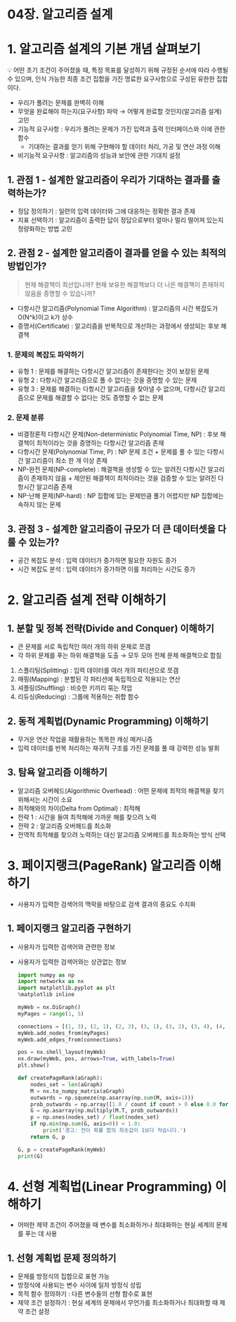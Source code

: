 # 04장. 알고리즘 설계

# 1. 알고리즘 설계의 기본 개념 살펴보기

<aside>
💡 어떤 초기 조건이 주어졌을 때, 특정 목표를 달성하기 위해 규정된 순서에 따라 수행될 수 있으며, 인식 가능한 최종 조건 집합을 가진 명료한 요구사항으로 구성된 유한한 집합이다.

</aside>

- 우리가 풀려는 문제를 완벽히 이해
- 무엇을 완료해야 하는지(요구사항) 파악 → 어떻게 완료할 것인지(알고리즘 설계) 고민
- 기능적 요구사항 : 우리가 풀려는 문제가 가진 입력과 출력 인터페이스와 이에 관한 함수
    - 기대하는 결과를 얻기 위해 구현해야 할 데이터 처리, 가공 및 연산 과정 이해
- 비기능적 요구사항 : 알고리즘의 성능과 보안에 관한 기대치 설정

## 1. 관점 1 - 설계한 알고리즘이 우리가 기대하는 결과를 출력하는가?

- 정답 정의하기 : 일련의 입력 데이터와 그에 대응하는 정확한 결과 존재
- 지표 선택하기 : 알고리즘이 출력한 답이 정답으로부터 얼마나 멀리 떨어져 있는지 정량화하는 방법 고민

## 2. 관점 2 - 설계한 알고리즘이 결과를 얻을 수 있는 최적의 방법인가?

> 현재 해결책이 최선입니까? 현재 보유한 해결책보다 더 나은 해결책이 존재하지 않음을 증명할 수 있습니까?
> 
- 다항시간 알고리즘(Polynomial Time Algorithm) : 알고리즘의 시간 복잡도가 O(N^k)이고 k가 상수
- 증명서(Certificate) : 알고리즘을 반복적으로 개선하는 과정에서 생성되는 후보 해결책

### 1. 문제의 복잡도 파악하기

- 유형 1 : 문제를 해결하는 다항시간 알고리즘이 존재한다는 것이 보장된 문제
- 유형 2 : 다항시간 알고리즘으로 풀 수 없다는 것을 증명할 수 있는 문제
- 유형 3 : 문제를 해결하는 다항시간 알고리즘을 찾아낼 수 없으며, 다항시간 알고리즘으로 문제를 해결할 수 없다는 것도 증명할 수 없는 문제

### 2. 문제 분류

- 비결정론적 다항시간 문제(Non-deterministic Polynomial Time, NP) : 후보 해결책이 최적이라는 것을 증명하는 다항시간 알고리즘 존재
- 다항시간 문제(Polynomial Time, P) : NP 문제 조건 + 문제를 풀 수 있는 다항시간 알고리즘이 최소 한 개 이상 존재
- NP-완전 문제(NP-complete) : 해결책을 생성할 수 있는 알려진 다항시간 알고리즘이 존재하지 않음 + 제안된 해결책이 최적이라는 것을 검증할 수 있는 알려진 다항시간 알고리즘 존재
- NP-난해 문제(NP-hard) : NP 집합에 있는 문제만큼 풀기 어렵지만 NP 집합에는 속하지 않는 문제

## 3. 관점 3 - 설계한 알고리즘이 규모가 더 큰 데이터셋을 다룰 수 있는가?

- 공간 복잡도 분석 : 입력 데이터가 증가하면 필요한 자원도 증가
- 시간 복잡도 분석 : 입력 데이터가 증가하면 이를 처리하는 시간도 증가

# 2. 알고리즘 설계 전략 이해하기

## 1. 분할 및 정복 전략(Divide and Conquer) 이해하기

- 큰 문제를 서로 독립적인 여러 개의 하위 문제로 쪼갬
- 각 하위 문제를 푸는 하위 해결책을 도출 → 모두 모아 전체 문제 해결책으로 합침
1. 스플리팅(Splitting) : 입력 데이터를 여러 개의 파티션으로 쪼갬
2. 매핑(Mapping) : 분할된 각 파티션에 독립적으로 적용되는 연산
3. 셔플링(Shuffling) : 비슷한 키끼리 묶는 작업
4. 리듀싱(Reducing) : 그룹에 적용하는 취합 함수

## 2. 동적 계획법(Dynamic Programming) 이해하기

- 무거운 연산 작업을 재활용하는 똑똑한 캐싱 메커니즘
- 입력 데이터를 반복 처리하는 재귀적 구조를 가진 문제를 풀 때 강력한 성능 발휘

## 3. 탐욕 알고리즘 이해하기

- 알고리즘 오버헤드(Algorithmic Overhead) : 어떤 문제에 최적의 해결책을 찾기 위해서는 시간이 소요
- 최적해와의 차이(Delta from Optimal) : 최적해
- 전략 1 : 시간을 들여 최적해에 가까운 해를 찾으려 노력
- 전략 2 : 알고리즘 오버헤드를 최소화
- 전역적 최적해를 찾으려 노력하는 대신 알고리즘 오버헤드를 최소화하는 방식 선택

# 3. 페이지랭크(PageRank) 알고리즘 이해하기

- 사용자가 입력한 검색어의 맥락을 바탕으로 검색 결과의 중요도 수치화

## 1. 페이지랭크 알고리즘 구현하기

- 사용자가 입력한 검색어와 관련한 정보
- 사용자가 입력한 검색어와는 상관없는 정보
    
    ```python
    import numpy as np
    import networkx as nx
    import matplotlib.pyplot as plt
    %matplotlib inline
    
    myWeb = nx.DiGraph()
    myPages = range(1, 5)
    
    connections = [(1, 3), (2, 1), (2, 3), (3, 1), (3, 2), (3, 4), (4, 5), (5, 1), (5, 4)]
    myWeb.add_nodes_from(myPages)
    myWeb.add_edges_from(connections)
    
    pos = nx.shell_layout(myWeb)
    nx.draw(myWeb, pos, arrows=True, with_labels=True)
    plt.show()
    
    def createPageRank(aGraph):
        nodes_set = len(aGraph)
        M = nx.to_numpy_matrix(aGraph)
        outwards = np.squeeze(np.asarray(np.sum(M, axis=1)))
        prob_outwards = np.array([1.0 / count if count > 0 else 0.0 for count in outwards])
        G = np.asarray(np.multiply(M.T, prob_outwards))
        p = np.ones(nodes_set) / float(nodes_set)
        if np.min(np.sum(G, axis=0)) < 1.0:
            print('경고: 전이 확률 합의 최솟값이 1보다 작습니다.')
        return G, p
    
    G, p = createPageRank(myWeb)
    print(G)
    ```
    

# 4. 선형 계획법(Linear Programming) 이해하기

- 어떠한 제약 조건이 주어졌을 때 변수를 최소화하거나 최대화하는 현실 세계의 문제를 푸는 데 사용

## 1. 선형 계획법 문제 정의하기

- 문제를 방정식의 집합으로 표현 가능
- 방정식에 사용되는 변수 사이에 일차 방정식 성립
- 목적 함수 정의하기 : 다른 변수들의 선형 함수로 표현
- 제약 조건 설정하기 : 현실 세계의 문제에서 무언가를 최소화하거나 최대화할 때 제약 조건 설정